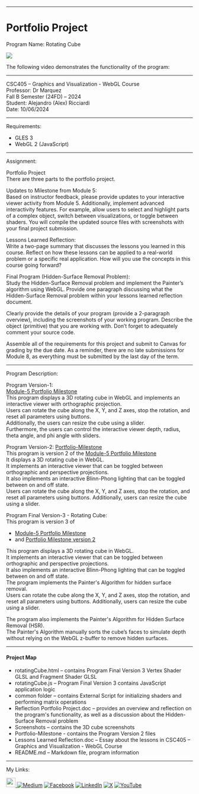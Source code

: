 ﻿-----------------------------------------------------------------------------------------------------------------------------
# Portfolio Project
Program Name: Rotating Cube

<p align="left">
<img  src="https://github.com/user-attachments/assets/6baed473-9a62-4fd4-8cd8-703249e82ae2">
</p>

The following video demonstrates the functionality of the program: []()

-----------------------------------------------------------------------------------------------------------------------------

CSC405 – Graphics and Visualization - WebGL Course  
Professor: Dr Marquez   
Fall B Semester (24FD) – 2024  
Student: Alejandro (Alex) Ricciardi  
Date: 10/06/2024   

-----------------------------------------------------------------------------------------------------------------------------


Requirements:  
- GLES 3
- WebGL 2 (JavaScript)
  
-----------------------------------------------------------------------------------------------------------------------------

Assignment:  

Portfolio Project  
There are three parts to the portfolio project.  

Updates to Milestone from Module 5:  
Based on instructor feedback, please provide updates to your interactive viewer activity from Module 5. Additionally, implement advanced interactivity features. For example, allow users to select and highlight parts of a complex object, switch between visualizations, or toggle between shaders. You will compile the updated source files with screenshots with your final project submission.  

Lessons Learned Reflection:  
Write a two-page summary that discusses the lessons you learned in this course. Reflect on how these lessons can be applied to a real-world problem or a specific real application. How will you use the concepts in this course going forward?  

Final Program (Hidden-Surface Removal Problem):  
Study the Hidden-Surface Removal problem and implement the Painter’s algorithm using WebGL. Provide one paragraph discussing what the Hidden-Surface Removal problem within your lessons learned reflection document.  

Clearly provide the details of your program (provide a 2-paragraph overview), including the screenshots of your working program. Describe the object (primitive) that you are working with. Don’t forget to adequately comment your source code.  

Assemble all of the requirements for this project and submit to Canvas for grading by the due date. As a reminder, there are no late submissions for Module 8, as everything must be submitted by the last day of the term.   

-----------------------------------------------------------------------------------------------------------------------------

Program Description:  

Program Version-1:  
[Module-5 Portfolio Milestone](https://github.com/Omegapy/My-Academics-Portfolio/tree/main/Graphics-and-Visualization-CSC405/Module-5-Portfolio-Milestone)  
This program displays a 3D rotating cube in WebGL and implements an interactive viewer with orthographic projection.  
Users can rotate the cube along the X, Y, and Z axes, stop the rotation, and reset all parameters using buttons.  
Additionally, the users can resize the cube using a slider.  
Furthermore, the users can control the interactive viewer depth, radius, theta angle, and phi angle with sliders.  

Program Version-2: [Portfolio-Milestone](https://github.com/Omegapy/My-Academics-Portfolio/tree/main/Graphics-and-Visualization-CSC405/Portfolio-Project/Portfolio-Milestone)   
This program is version 2 of the [Module-5 Portfolio Milestone](https://github.com/Omegapy/My-Academics-Portfolio/tree/main/Graphics-and-Visualization-CSC405/Module-5-Portfolio-Milestone)  
It displays a 3D rotating cube in WebGL.  
It implements an interactive viewer that can be toggled between orthographic and perspective projections.  
It also implements an interactive Blinn-Phong lighting that can be toggled between on and off state.     
Users can rotate the cube along the X, Y, and Z axes, stop the rotation, 
and reset all parameters using buttons. Additionally, users can resize the cube using a slider.  

Program Final Version-3 - Rotating Cube:  
This program is version 3 of  
- [Module-5 Portfolio Milestone](https://github.com/Omegapy/My-Academics-Portfolio/tree/main/Graphics-and-Visualization-CSC405/Module-5-Portfolio-Milestone)  
- and [Portfolio Milestone version 2](https://github.com/Omegapy/My-Academics-Portfolio/tree/main/Graphics-and-Visualization-CSC405/Portfolio-Project/Portfolio-Milestone)   

This program displays a 3D rotating cube in WebGL.  
It implements an interactive viewer that can be toggled between orthographic and perspective projections.  
It also implements an interactive Blinn-Phong lighting that can be toggled between on and off state.  
The program implements the Painter's Algorithm for hidden surface removal.  
Users can rotate the cube along the X, Y, and Z axes, stop the rotation, and reset all parameters using buttons. Additionally, users can resize the cube using a slider.  

The program also implements the Painter's Algorithm for Hidden Surface Removal (HSR).   
The Painter's Algorithm manually sorts the cube’s faces to simulate depth without relying on the WebGL z-buffer to remove hidden surfaces.

-----------------------------------------------------------------------------------------------------------------------------

#### Project Map
- rotatingCube.html – contains Program Final Version 3 Vertex Shader GLSL and Fragment Shader GLSL  
- rotatingCube.js – Program Final Version 3 contains JavaScript application logic  
- common folder – contains External Script for initializing shaders and performing matrix operations 
- Reflection Portfolio Project.doc – provides an overview and reflection on the program's functionality, as well as a discussion about the Hidden-Surface Removal problem   
- Screenshots – contains the 3D cube screenshots 
- Portfolio-Milestone - contains the Program Version 2 files   
- Lessons Learned Reflection.doc – Essay about the lessons in CSC405 – Graphics and Visualization - WebGL Course    
- README.md – Markdown file, program information  

-----------------------------------------------------------------------------------------------------------------------------

My Links:   

<span><a href="https://www.alexomegapy.com" target="_blank"><img width="25" height="25" src="https://github.com/user-attachments/assets/f8001645-cc85-4b99-beec-74482a83ac87"></span>    [![Medium](https://img.shields.io/badge/Medium-12100E?style=for-the-badge&logo=medium&logoColor=whit)](https://medium.com/@alex.omegapy)    [![Facebook](https://img.shields.io/badge/Facebook-%231877F2.svg?logo=Facebook&logoColor=white)](https://www.facebook.com/profile.php?id=100089638857137)    [![LinkedIn](https://img.shields.io/badge/LinkedIn-%230077B5.svg?logo=linkedin&logoColor=white)](https://linkedin.com/in/alex-ricciardi)    [![X](https://img.shields.io/badge/X-black.svg?logo=X&logoColor=white)](https://x.com/AlexOmegapy)    [![YouTube](https://img.shields.io/badge/YouTube-%23FF0000.svg?logo=YouTube&logoColor=white)](https://www.youtube.com/channel/UC4rMaQ7sqywMZkfS1xGh2AA) 



